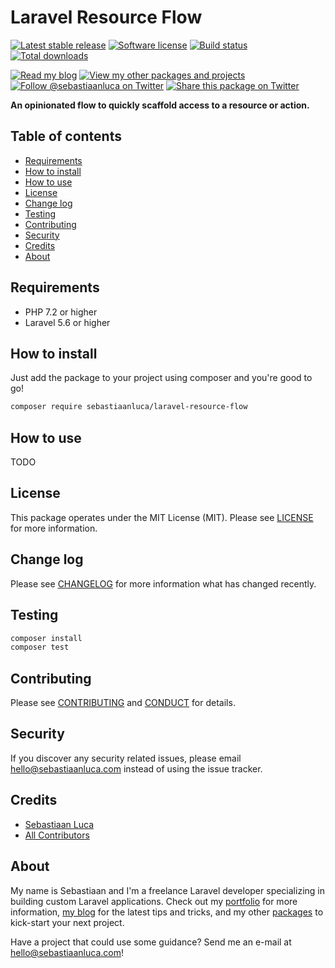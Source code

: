 # Laravel Resource Flow

[![Latest stable release][version-badge]][link-packagist]
[![Software license][license-badge]](LICENSE.md)
[![Build status][travis-badge]][link-travis]
[![Total downloads][downloads-badge]][link-packagist]

[![Read my blog][blog-link-badge]][link-blog]
[![View my other packages and projects][packages-link-badge]][link-packages]
[![Follow @sebastiaanluca on Twitter][twitter-profile-badge]][link-twitter]
[![Share this package on Twitter][twitter-share-badge]][link-twitter-share]

__An opinionated flow to quickly scaffold access to a resource or action.__

## Table of contents

- [Requirements](#requirements)
- [How to install](#how-to-install)
- [How to use](#how-to-use)
- [License](#license)
- [Change log](#change-log)
- [Testing](#testing)
- [Contributing](#contributing)
- [Security](#security)
- [Credits](#credits)
- [About](#about)

## Requirements

- PHP 7.2 or higher
- Laravel 5.6 or higher

## How to install

Just add the package to your project using composer and you're good to go!

```bash
composer require sebastiaanluca/laravel-resource-flow
```

## How to use

TODO

## License

This package operates under the MIT License (MIT). Please see [LICENSE](LICENSE.md) for more information.

## Change log

Please see [CHANGELOG](CHANGELOG.md) for more information what has changed recently.

## Testing

``` bash
composer install
composer test
```

## Contributing

Please see [CONTRIBUTING](CONTRIBUTING.md) and [CONDUCT](CONDUCT.md) for details.

## Security

If you discover any security related issues, please email [hello@sebastiaanluca.com][link-author-email] instead of using the issue tracker.

## Credits

- [Sebastiaan Luca][link-github-profile]
- [All Contributors][link-contributors]

## About

My name is Sebastiaan and I'm a freelance Laravel developer specializing in building custom Laravel applications. Check out my [portfolio][link-portfolio] for more information, [my blog][link-blog] for the latest tips and tricks, and my other [packages][link-packages] to kick-start your next project.

Have a project that could use some guidance? Send me an e-mail at [hello@sebastiaanluca.com][link-author-email]!

[version-badge]: https://poser.pugx.org/sebastiaanluca/laravel-resource-flow/version
[license-badge]: https://img.shields.io/badge/license-MIT-brightgreen.svg
[travis-badge]: https://img.shields.io/travis/sebastiaanluca/laravel-resource-flow/master.svg
[downloads-badge]: https://img.shields.io/packagist/dt/sebastiaanluca/laravel-resource-flow.svg

[blog-link-badge]: https://img.shields.io/badge/link-blog-lightgrey.svg
[packages-link-badge]: https://img.shields.io/badge/link-other_packages-lightgrey.svg
[twitter-profile-badge]: https://img.shields.io/twitter/follow/sebastiaanluca.svg?style=social
[twitter-share-badge]: https://img.shields.io/twitter/url/http/shields.io.svg?style=social

[link-packagist]: https://packagist.org/packages/sebastiaanluca/laravel-resource-flow
[link-travis]: https://travis-ci.org/sebastiaanluca/laravel-resource-flow
[link-contributors]: ../../contributors

[link-portfolio]: https://www.sebastiaanluca.com
[link-blog]: https://blog.sebastiaanluca.com
[link-packages]: https://packagist.org/packages/sebastiaanluca
[link-twitter]: https://twitter.com/sebastiaanluca
[link-twitter-share]: https://twitter.com/intent/tweet?text=Quickly%20scaffold%20a%20resource.%20https%3A%2F%2Fgithub.com%2Fsebastiaanluca%2Flaravel-helpers%20via%20%40sebastiaanluca
[link-github-profile]: https://github.com/sebastiaanluca
[link-author-email]: mailto:hello@sebastiaanluca.com
